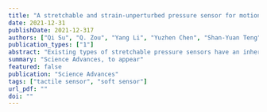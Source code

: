 ```yaml
---
title: "A stretchable and strain-unperturbed pressure sensor for motion-interference-free tactile monitoring on skins"
date: 2021-12-31
publishDate: 2021-12-317
authors: ["Qi Su", "Q. Zou", "Yang Li", "Yuzhen Chen", "Shan-Yuan Teng", "Jane Tunde Kelleher", "Romain Nith", "Ping Cheng", "Nan Li", "Wei Liu", "Shilei Dai", "Youdi Liu", "Alex Mazursky", "Jie Xu", "Lihua Jin", "Pedro Lopes", "Sihong Wang"]
publication_types: ["1"]
abstract: "Existing types of stretchable pressure sensors have an inherent limitation of the interference of the stretching to the pressure sensing accuracy. We present a new design concept for a highly stretchable and highly sensitive pressure sensor that can provide unaltered sensing performance under stretching, which is realized through the creation of locally and biaxially stiffened micro-pyramids made from an ionic elastomer. "
summary: "Science Advances, to appear"
featured: false
publication: "Science Advances"
tags: ["tactile sensor", "soft sensor"]
url_pdf: ""
doi: ""
---
```

